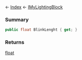 ← [Index](Api-Index) ← [IMyLightingBlock](Sandbox.ModAPI.Ingame.IMyLightingBlock)

### Summary

```csharp
public float BlinkLenght { get; }
```

### Returns

[float](https://docs.microsoft.com/en-us/dotnet/api/system.single?view=netframework-4.6)

